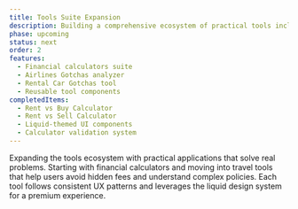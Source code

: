 ```yaml
---
title: Tools Suite Expansion
description: Building a comprehensive ecosystem of practical tools including financial calculators and travel "gotcha" analyzers.
phase: upcoming
status: next
order: 2
features:
  - Financial calculators suite
  - Airlines Gotchas analyzer
  - Rental Car Gotchas tool
  - Reusable tool components
completedItems:
  - Rent vs Buy Calculator
  - Rent vs Sell Calculator
  - Liquid-themed UI components
  - Calculator validation system
---
```


Expanding the tools ecosystem with practical applications that solve real problems. Starting with financial calculators and moving into travel tools that help users avoid hidden fees and understand complex policies. Each tool follows consistent UX patterns and leverages the liquid design system for a premium experience.